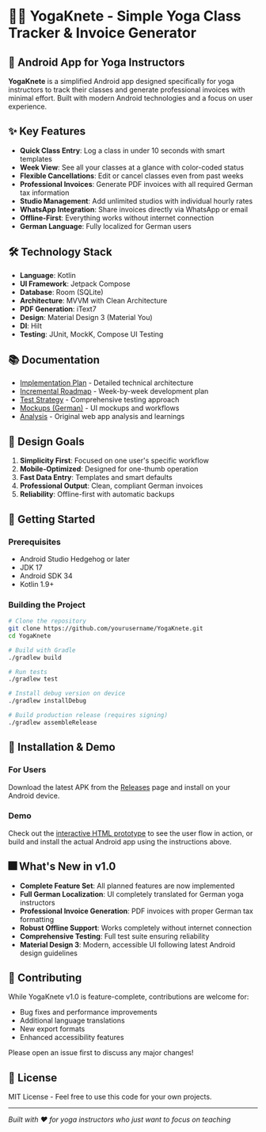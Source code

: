# 🧘‍♀️ YogaKnete - Simple Yoga Class Tracker & Invoice Generator

## 📱 Android App for Yoga Instructors

**YogaKnete** is a simplified Android app designed specifically for yoga instructors to track their classes and generate professional invoices with minimal effort. Built with modern Android technologies and a focus on user experience.

## ✨ Key Features

- **Quick Class Entry**: Log a class in under 10 seconds with smart templates
- **Week View**: See all your classes at a glance with color-coded status
- **Flexible Cancellations**: Edit or cancel classes even from past weeks
- **Professional Invoices**: Generate PDF invoices with all required German tax information
- **Studio Management**: Add unlimited studios with individual hourly rates
- **WhatsApp Integration**: Share invoices directly via WhatsApp or email
- **Offline-First**: Everything works without internet connection
- **German Language**: Fully localized for German users

## 🛠️ Technology Stack

- **Language**: Kotlin
- **UI Framework**: Jetpack Compose
- **Database**: Room (SQLite)
- **Architecture**: MVVM with Clean Architecture
- **PDF Generation**: iText7
- **Design**: Material Design 3 (Material You)
- **DI**: Hilt
- **Testing**: JUnit, MockK, Compose UI Testing

## 📚 Documentation

- [Implementation Plan](ANDROID_IMPLEMENTATION_PLAN.md) - Detailed technical architecture
- [Incremental Roadmap](ANDROID_INCREMENTAL_ROADMAP.md) - Week-by-week development plan
- [Test Strategy](ANDROID_TEST_PLAN.md) - Comprehensive testing approach
- [Mockups (German)](MOCKUPS_DEUTSCH.md) - UI mockups and workflows
- [Analysis](ANDROID_PORT_ANALYSIS.md) - Original web app analysis and learnings

## 🎯 Design Goals

1. **Simplicity First**: Focused on one user's specific workflow
2. **Mobile-Optimized**: Designed for one-thumb operation
3. **Fast Data Entry**: Templates and smart defaults
4. **Professional Output**: Clean, compliant German invoices
5. **Reliability**: Offline-first with automatic backups

## 🚦 Getting Started

### Prerequisites

- Android Studio Hedgehog or later
- JDK 17
- Android SDK 34
- Kotlin 1.9+

### Building the Project

```bash
# Clone the repository
git clone https://github.com/yourusername/YogaKnete.git
cd YogaKnete

# Build with Gradle
./gradlew build

# Run tests
./gradlew test

# Install debug version on device
./gradlew installDebug

# Build production release (requires signing)
./gradlew assembleRelease
```

## 📱 Installation & Demo

### For Users

Download the latest APK from the [Releases](https://github.com/yourusername/YogaKnete/releases) page and install on your Android device.

### Demo

Check out the [interactive HTML prototype](prototype/yoga-app-demo.html) to see the user flow in action, or build and install the actual Android app using the instructions above.

## 🎆 What's New in v1.0

- **Complete Feature Set**: All planned features are now implemented
- **Full German Localization**: UI completely translated for German yoga instructors
- **Professional Invoice Generation**: PDF invoices with proper German tax formatting
- **Robust Offline Support**: Works completely without internet connection
- **Comprehensive Testing**: Full test suite ensuring reliability
- **Material Design 3**: Modern, accessible UI following latest Android design guidelines

## 🤝 Contributing

While YogaKnete v1.0 is feature-complete, contributions are welcome for:

- Bug fixes and performance improvements
- Additional language translations
- New export formats
- Enhanced accessibility features

Please open an issue first to discuss any major changes!

## 📄 License

MIT License - Feel free to use this code for your own projects.

---

_Built with ❤️ for yoga instructors who just want to focus on teaching_
